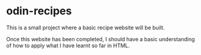 # odin-recipes

This is a small project where a basic recipe website will be built.

Once this website has been completed, I should have a basic understanding of how to apply what I have learnt so far in HTML.